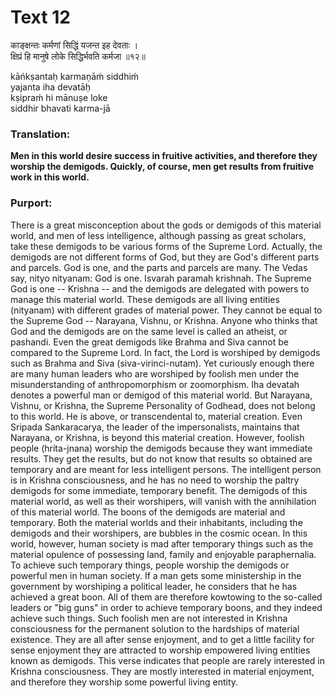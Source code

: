 # Text 12

काङ्क्षन्तः कर्मणां सिद्धिं यजन्त इह देवताः ।  
क्षिप्रं हि मानुषे लोके सिद्धिर्भवति कर्मजा ॥१२॥

kāńkṣantaḥ karmaṇāḿ siddhiḿ  
yajanta iha devatāḥ  
kṣipraḿ hi mānuṣe loke  
siddhir bhavati karma-jā



### Translation:

**Men in this world desire success in fruitive activities, and therefore they worship the demigods. Quickly, of course, men get results from fruitive work in this world.**

### Purport:

There is a great misconception about the gods or demigods of this material world, and men of less intelligence, although passing as great scholars, take these demigods to be various forms of the Supreme Lord. Actually, the demigods are not different forms of God, but they are God's different parts and parcels. God is one, and the parts and parcels are many. The Vedas say, nityo nityanam: God is one. Isvarah paramah krishnah. The Supreme God is one -- Krishna -- and the demigods are delegated with powers to manage this material world. These demigods are all living entities (nityanam) with different grades of material power. They cannot be equal to the Supreme God -- Narayana, Vishnu, or Krishna. Anyone who thinks that God and the demigods are on the same level is called an atheist, or pashandi. Even the great demigods like Brahma and Siva cannot be compared to the Supreme Lord. In fact, the Lord is worshiped by demigods such as Brahma and Siva (siva-virinci-nutam). Yet curiously enough there are many human leaders who are worshiped by foolish men under the misunderstanding of anthropomorphism or zoomorphism. Iha devatah denotes a powerful man or demigod of this material world. But Narayana, Vishnu, or Krishna, the Supreme Personality of Godhead, does not belong to this world. He is above, or transcendental to, material creation. Even Sripada Sankaracarya, the leader of the impersonalists, maintains that Narayana, or Krishna, is beyond this material creation. However, foolish people (hrita-jnana) worship the demigods because they want immediate results. They get the results, but do not know that results so obtained are temporary and are meant for less intelligent persons. The intelligent person is in Krishna consciousness, and he has no need to worship the paltry demigods for some immediate, temporary benefit. The demigods of this material world, as well as their worshipers, will vanish with the annihilation of this material world. The boons of the demigods are material and temporary. Both the material worlds and their inhabitants, including the demigods and their worshipers, are bubbles in the cosmic ocean. In this world, however, human society is mad after temporary things such as the material opulence of possessing land, family and enjoyable paraphernalia. To achieve such temporary things, people worship the demigods or powerful men in human society. If a man gets some ministership in the government by worshiping a political leader, he considers that he has achieved a great boon. All of them are therefore kowtowing to the so-called leaders or "big guns" in order to achieve temporary boons, and they indeed achieve such things. Such foolish men are not interested in Krishna consciousness for the permanent solution to the hardships of material existence. They are all after sense enjoyment, and to get a little facility for sense enjoyment they are attracted to worship empowered living entities known as demigods. This verse indicates that people are rarely interested in Krishna consciousness. They are mostly interested in material enjoyment, and therefore they worship some powerful living entity.